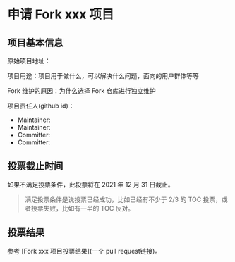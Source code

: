 # 申请 Fork xxx 项目

## 项目基本信息

原始项目地址：

项目用途：项目用于做什么，可以解决什么问题，面向的用户群体等等

Fork 维护的原因：为什么选择 Fork 仓库进行独立维护

项目责任人(github id)：
- Maintainer:
- Maintainer:
- Committer:
- Committer:

## 投票截止时间

如果不满足投票条件，此投票将在 2021 年 12 月 31 日截止。

> 满足投票条件是说投票已经成功，比如已经有不少于 2/3 的 TOC 投票，或者投票失败，比如有一半的 TOC 反对。


## 投票结果

参考 [Fork xxx 项目投票结果](一个 pull request链接)。
